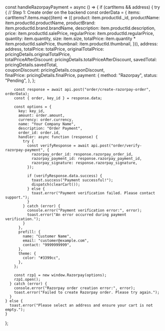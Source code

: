 const handleRazorpayPayment = async () => {
    if (cartItems && address) {
      try {
        // Step 1: Create order on the backend
        const orderData = {
          items: cartItems?.items.map((item) => ({
            product: item.productId._id,
            productName: item.productId.productName,
            productBrand: item.productId.brand.brandName,
            description: item.productId.description,
            price: item.productId.salePrice,
            regularPrice: item.productId.regularPrice,
            quantity: item.quantity,
            size: item.size,
            totalPrice: item.quantity * item.productId.salePrice,
            thumbnail: item.productId.thumbnail,
          })),
          address: address,
          totalPrice: totalPrice,
          originalTotalPrice: pricingDetails.originalTotalPrice,          
          totalPriceAfterDiscount: pricingDetails.totalPriceAfterDiscount, 
          savedTotal: pricingDetails.savedTotal,                        
          couponDiscount: pricingDetails.couponDiscount,                
          finalPrice: pricingDetails.finalPrice,
          payment: {
            method: "Razorpay",
            status: "Pending",
          },
        };

        const response = await api.post("order/create-razorpay-order", orderData);
        const { order, key_id } = response.data;

        const options = {
          key: key_id,
          amount: order.amount,
          currency: order.currency,
          name: "Your Company Name",
          description: "Order Payment",
          order_id: order.id,
          handler: async function (response) {
            try {
              const verifyResponse = await api.post("order/verify-razorpay-payment", {
                razorpay_order_id: response.razorpay_order_id,
                razorpay_payment_id: response.razorpay_payment_id,
                razorpay_signature: response.razorpay_signature,
              });

              if (verifyResponse.data.success) {
                toast.success("Payment successful!");
                dispatch(clearCart());
              } else {
                toast.error("Payment verification failed. Please contact support.");
              }
            } catch (error) {
              console.error("Payment verification error:", error);
              toast.error("An error occurred during payment verification.");
            }
          },
          prefill: {
            name: "Customer Name",
            email: "customer@example.com",
            contact: "9999999999",
          },
          theme: {
            color: "#3399cc",
          },
        };

        const rzp1 = new window.Razorpay(options);
        rzp1.open();
      } catch (error) {
        console.error("Razorpay order creation error:", error);
        toast.error("Failed to create Razorpay order. Please try again.");
      }
    } else {
      toast.error("Please select an address and ensure your cart is not empty.");
    }
  };